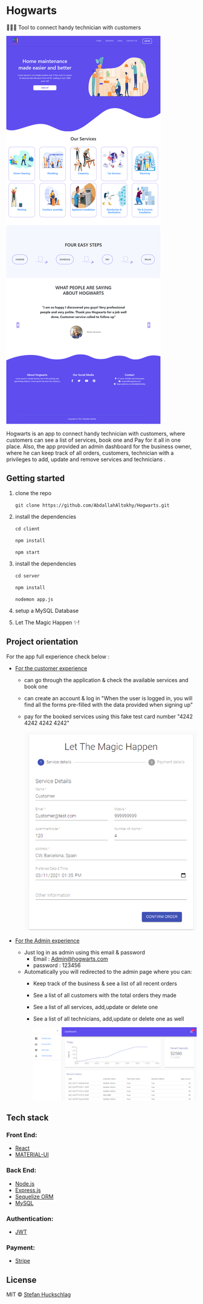 # Hogwarts

👷🏻‍♂️ Tool to connect handy technician with customers

![](./APP-Snaps/Hogwarts.png)

Hogwarts is an app to connect handy technician with customers, where customers can see a list of services, book one and Pay for it all in one place. Also, the app provided an admin dashboard for the business owner, where he can keep track of all orders, customers, technician with a privileges to add, update and remove services and technicians .

## Getting started

1. clone the repo

   `git clone https://github.com/AbdallahAltokhy/Hogwarts.git`

2. install the dependencies

   `cd client`

   `npm install`

   `npm start`

3. install the dependencies

   `cd server`

   `npm install`

   `nodemon app.js`

4. setup a MySQL Database

5. Let The Magic Happen ✨!

## Project orientation

For the app full experience check below :

- <u>For the customer experience</u>
  
  - can go through the application & check the available services and book one
  
  - can create an account & log in "When the user is logged in, you will find all the forms pre-filled with the data provided when signing up"
  
  - pay for the booked services using this fake test card number "4242 4242 4242 4242"
  
    ![](./APP-Snaps/User.png)
- <u>For the Admin experience</u>
  - Just log in as admin using this email & password
    - Email : Admin@hogwarts.com
    - password : 123456
  - Automatically you will redirected to the admin page where you can:
    - Keep track of the business & see a list of all recent orders
    
    - See a list of all customers with the total orders they made
    
    - See a list of all services, add,update or delete one
    
    - See a list of all technicians, add,update or delete one as well
    
      ![](./APP-Snaps/admin.png)

## Tech stack

### Front End:

- [React](https://reactjs.org)
- [MATERIAL-UI](https://material-ui.com/)

### Back End:

- [Node.js](https://nodejs.org/)
- [Express.js](https://expressjs.com/)
- [Sequelize ORM](https://sequelize.org)
- [MySQL](https://www.mysql.com/)

### **Authentication:**

- [JWT](https://jwt.io/)

### **Payment:**

- [Stripe](https://stripe.com/en-es)

## License

MIT © [Stefan Huckschlag](https://github.com/hucki)
